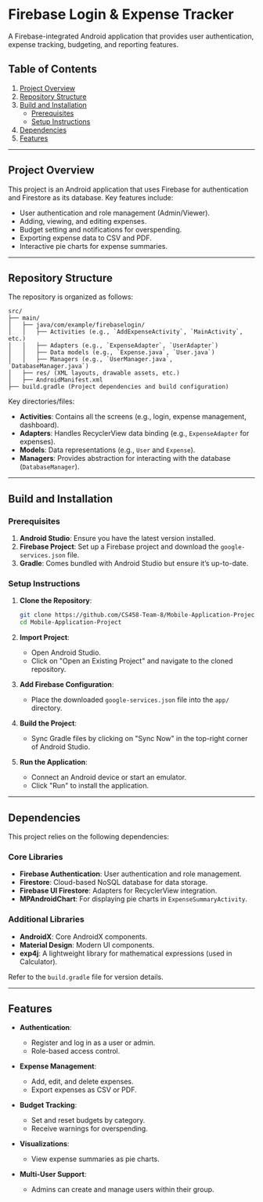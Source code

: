 
# Firebase Login & Expense Tracker

A Firebase-integrated Android application that provides user authentication, expense tracking, budgeting, and reporting features.

## Table of Contents

1. [Project Overview](#project-overview)
2. [Repository Structure](#repository-structure)
3. [Build and Installation](#build-and-installation)
   - [Prerequisites](#prerequisites)
   - [Setup Instructions](#setup-instructions)
4. [Dependencies](#dependencies)
5. [Features](#features)


---

## Project Overview

This project is an Android application that uses Firebase for authentication and Firestore as its database. Key features include:
- User authentication and role management (Admin/Viewer).
- Adding, viewing, and editing expenses.
- Budget setting and notifications for overspending.
- Exporting expense data to CSV and PDF.
- Interactive pie charts for expense summaries.

---

## Repository Structure

The repository is organized as follows:

```
src/
├── main/
│   ├── java/com/example/firebaselogin/
│   │   ├── Activities (e.g., `AddExpenseActivity`, `MainActivity`, etc.)
│   │   ├── Adapters (e.g., `ExpenseAdapter`, `UserAdapter`)
│   │   ├── Data models (e.g., `Expense.java`, `User.java`)
│   │   ├── Managers (e.g., `UserManager.java`, `DatabaseManager.java`)
│   ├── res/ (XML layouts, drawable assets, etc.)
│   ├── AndroidManifest.xml
├── build.gradle (Project dependencies and build configuration)
```

Key directories/files:
- **Activities**: Contains all the screens (e.g., login, expense management, dashboard).
- **Adapters**: Handles RecyclerView data binding (e.g., `ExpenseAdapter` for expenses).
- **Models**: Data representations (e.g., `User` and `Expense`).
- **Managers**: Provides abstraction for interacting with the database (`DatabaseManager`).

---

## Build and Installation

### Prerequisites
1. **Android Studio**: Ensure you have the latest version installed.
2. **Firebase Project**: Set up a Firebase project and download the `google-services.json` file.
3. **Gradle**: Comes bundled with Android Studio but ensure it’s up-to-date.

### Setup Instructions
1. **Clone the Repository**:
   ```bash
   git clone https://github.com/CS458-Team-8/Mobile-Application-Project.git
   cd Mobile-Application-Project
   ```

2. **Import Project**:
   - Open Android Studio.
   - Click on "Open an Existing Project" and navigate to the cloned repository.

3. **Add Firebase Configuration**:
   - Place the downloaded `google-services.json` file into the `app/` directory.

4. **Build the Project**:
   - Sync Gradle files by clicking on "Sync Now" in the top-right corner of Android Studio.

5. **Run the Application**:
   - Connect an Android device or start an emulator.
   - Click "Run" to install the application.

---

## Dependencies

This project relies on the following dependencies:

### Core Libraries
- **Firebase Authentication**: User authentication and role management.
- **Firestore**: Cloud-based NoSQL database for data storage.
- **Firebase UI Firestore**: Adapters for RecyclerView integration.
- **MPAndroidChart**: For displaying pie charts in `ExpenseSummaryActivity`.

### Additional Libraries
- **AndroidX**: Core AndroidX components.
- **Material Design**: Modern UI components.
- **exp4j**: A lightweight library for mathematical expressions (used in Calculator).

Refer to the `build.gradle` file for version details.

---

## Features

- **Authentication**:
  - Register and log in as a user or admin.
  - Role-based access control.

- **Expense Management**:
  - Add, edit, and delete expenses.
  - Export expenses as CSV or PDF.

- **Budget Tracking**:
  - Set and reset budgets by category.
  - Receive warnings for overspending.

- **Visualizations**:
  - View expense summaries as pie charts.

- **Multi-User Support**:
  - Admins can create and manage users within their group.


